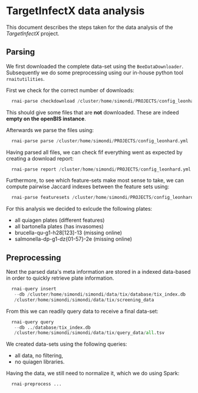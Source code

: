 # TargetInfectX data analysis

This document describes the steps taken for the data analysis of the *TargetInfectX* project.

## Parsing

We first downloaded the complete data-set using the `BeeDataDownloader`. Subsequently we do some preprocessing using our in-house python tool `rnaitutilities`.

First we check for the correct number of downloads:

```python 
  rnai-parse checkdownload /cluster/home/simondi/PROJECTS/config_leonhard.yml
```

This should give some files that are **not** downloaded. These are indeed **empty on the openBIS instance**.

Afterwards we parse the files using:

```python
  rnai-parse parse /cluster/home/simondi/PROJECTS/config_leonhard.yml
```

Having parsed all files, we can check fif everything went as expected by creating a download report:

```python
  rnai-parse report /cluster/home/simondi/PROJECTS/config_leonhard.yml
```

Furthermore, to see which feature-sets make most sense to take, we can compute pairwise Jaccard indexes between the feature sets using:

```python
  rnai-parse featuresets /cluster/home/simondi/PROJECTS/config_leonhard.yml
```

For this analysis we decided to exlcude the following plates:

* all quiagen plates (different features)
* all bartonella plates (has invasomes)
* brucella-qu-g1-h28[123]-13 (missing online)
* salmonella-dp-g1-dz{01-57}-2e (missing online)


## Preprocessing

Next the parsed data's meta information are stored in a indexed data-based in
order to quickly retrieve plate information.
  
```python
  rnai-query insert 
   --db /cluster/home/simondi/simondi/data/tix/database/tix_index.db 
   /cluster/home/simondi/simondi/data/tix/screening_data
``` 

From this we can readily query data to receive a final data-set:

```python
  rnai-query query 
   --db ../database/tix_index.db 
   /cluster/home/simondi/simondi/data/tix/query_data/all.tsv
```
   
We created data-sets using the following queries:

* all data, no filtering,
* no quiagen libraries.

Having the data, we still need to normalize it, which we do using Spark:

```python
  rnai-preprocess ...
```

